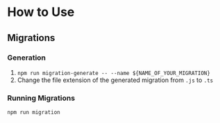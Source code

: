 # How to Use


## Migrations

### Generation
1. `npm run migration-generate -- --name ${NAME_OF_YOUR_MIGRATION}`
2. Change the file extension of the generated migration from `.js` to `.ts`

### Running Migrations
`npm run migration`